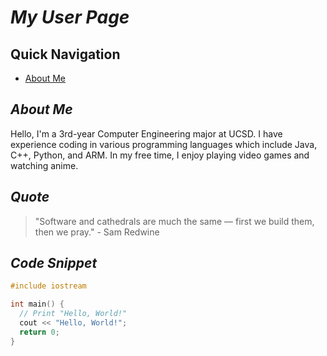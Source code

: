 # *My User Page*

## Quick Navigation
- [About Me](#about-me)

## *About Me*

Hello, I'm a 3rd-year Computer Engineering major at UCSD. I have experience coding in various programming languages which include Java, C++, Python, and ARM. In my free time, I enjoy playing video games and watching anime.

## *Quote*

> "Software and cathedrals are much the same — first we build them, then we pray." - Sam Redwine

## *Code Snippet*
``` C++
#include iostream

int main() {
  // Print "Hello, World!"
  cout << "Hello, World!";
  return 0;
}
```
